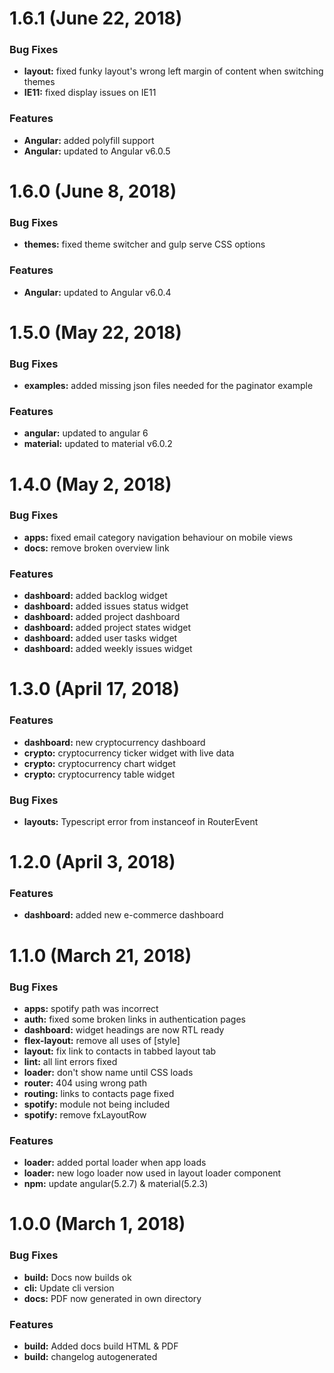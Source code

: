 <a name="1.6.1"></a>
# 1.6.1 (June 22, 2018)


### Bug Fixes


* **layout:** fixed funky layout's wrong left margin of content when switching themes
* **IE11:** fixed display issues on IE11

### Features


* **Angular:** added polyfill support
* **Angular:** updated to Angular v6.0.5


<a name="1.6.0"></a>
# 1.6.0 (June 8, 2018)


### Bug Fixes


* **themes:** fixed theme switcher and gulp serve CSS options

### Features


* **Angular:** updated to Angular v6.0.4


<a name="1.5.0"></a>
# 1.5.0 (May 22, 2018)


### Bug Fixes


* **examples:** added missing json files needed for the paginator example

### Features


* **angular:** updated to angular 6
* **material:** updated to material v6.0.2


<a name="1.4.0"></a>
# 1.4.0 (May 2, 2018)


### Bug Fixes


* **apps:** fixed email category navigation behaviour on mobile views
* **docs:** remove broken overview link

### Features


* **dashboard:** added backlog widget
* **dashboard:** added issues status widget
* **dashboard:** added project dashboard
* **dashboard:** added project states widget
* **dashboard:** added user tasks widget
* **dashboard:** added weekly issues widget


<a name="1.3.0"></a>
# 1.3.0 (April 17, 2018)

### Features

* **dashboard:** new cryptocurrency dashboard
* **crypto:** cryptocurrency ticker widget with live data
* **crypto:** cryptocurrency chart widget
* **crypto:** cryptocurrency table widget


### Bug Fixes


* **layouts:** Typescript error from instanceof in RouterEvent


<a name="1.2.0"></a>
# 1.2.0 (April 3, 2018)

### Features

* **dashboard:** added new e-commerce dashboard


<a name="1.1.0"></a>
# 1.1.0 (March 21, 2018)


### Bug Fixes


* **apps:** spotify path was incorrect
* **auth:** fixed some broken links in authentication pages
* **dashboard:** widget headings are now RTL ready
* **flex-layout:** remove all uses of [style]
* **layout:** fix link to contacts in tabbed layout tab
* **lint:** all lint errors fixed
* **loader:** don't show name until CSS loads
* **router:** 404 using wrong path
* **routing:** links to contacts page fixed
* **spotify:** module not being included
* **spotify:** remove fxLayoutRow

### Features


* **loader:** added portal loader when app loads
* **loader:** new logo loader now used in layout loader component
* **npm:** update angular(5.2.7) & material(5.2.3)


<a name="1.0.0"></a>
# 1.0.0 (March 1, 2018)

### Bug Fixes

* **build:** Docs now builds ok
* **cli:** Update cli version
* **docs:** PDF now generated in own directory


### Features

* **build:** Added docs build HTML & PDF
* **build:** changelog autogenerated
